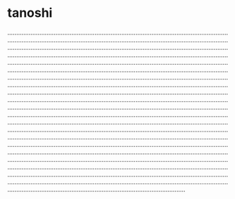 # tanoshi
................................................................................................................................................................................................................................................................................................................................................................................................................................................................................................................................................................................................................................................................................................................................................................................................................................................................................................................................................................................................................................................................................................................................................................................................................................................................................................................................................................................................................................................................................................................................................................................................................................................................................................................................................................................................................................................................................................................................................................................................................................................................................................................................................................................................................................................................................................................................................................................................................................................................................................................................................................................................................................................................................................................................................................................................................